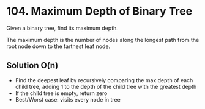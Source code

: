 # 104. Maximum Depth of Binary Tree

Given a binary tree, find its maximum depth.

The maximum depth is the number of nodes along the longest path from the root node down to the farthest leaf node.

## Solution O(n)
* Find the deepest leaf by recursively comparing the max depth of each child tree, adding 1 to the depth of the child tree with the greatest depth
* If the child tree is empty, return zero
* Best/Worst case: visits every node in tree
